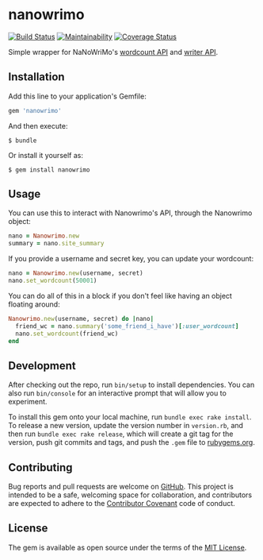 # nanowrimo

[![Build Status](https://travis-ci.com/cincospenguinos/nanowrimo.svg?branch=master)](https://travis-ci.com/cincospenguinos/nanowrimo)
[![Maintainability](https://api.codeclimate.com/v1/badges/b8039b84a8ead0cf1ce6/maintainability)](https://codeclimate.com/github/cincospenguinos/nanowrimo/maintainability)
[![Coverage Status](https://coveralls.io/repos/github/cincospenguinos/nanowrimo/badge.svg?branch=master)](https://coveralls.io/github/cincospenguinos/nanowrimo?branch=master)

Simple wrapper for NaNoWriMo's [wordcount API](https://nanowrimo.org/wordcount_api) and [writer API](https://nanowrimo.org/api/wordcount).

## Installation

Add this line to your application's Gemfile:

```ruby
gem 'nanowrimo'
```

And then execute:

    $ bundle

Or install it yourself as:

    $ gem install nanowrimo

## Usage

You can use this to interact with Nanowrimo's API, through the Nanowrimo object:

```ruby
nano = Nanowrimo.new
summary = nano.site_summary
```

If you provide a username and secret key, you can update your wordcount:
```ruby
nano = Nanowrimo.new(username, secret)
nano.set_wordcount(50001)
```

You can do all of this in a block if you don't feel like having an object floating around:
```ruby
Nanowrimo.new(username, secret) do |nano|
  friend_wc = nano.summary('some_friend_i_have')[:user_wordcount]
  nano.set_wordcount(friend_wc)
end
```

## Development

After checking out the repo, run `bin/setup` to install dependencies. You can also run `bin/console` for an interactive prompt that will allow you to experiment.

To install this gem onto your local machine, run `bundle exec rake install`. To release a new version, update the version number in `version.rb`, and then run `bundle exec rake release`, which will create a git tag for the version, push git commits and tags, and push the `.gem` file to [rubygems.org](https://rubygems.org).

## Contributing

Bug reports and pull requests are welcome on [GitHub](https://github.com/cincospenguinos/nanowrimo). This project is intended to be a safe, welcoming space for collaboration, and contributors are expected to adhere to the [Contributor Covenant](http://contributor-covenant.org) code of conduct.


## License

The gem is available as open source under the terms of the [MIT License](http://opensource.org/licenses/MIT).